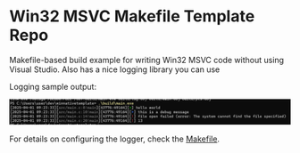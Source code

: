 # Win32 MSVC Makefile Template Repo

Makefile-based build example for writing Win32 MSVC code without using Visual Studio. Also has a nice logging library you can use

Logging sample output:

![log example output](/log_output_example.png)

For details on configuring the logger, check the [Makefile](/Makefile).